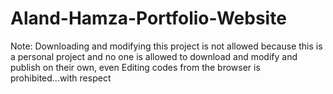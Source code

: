 # Aland-Hamza-Portfolio-Website


Note:
Downloading and modifying this project is not allowed because this is a personal project and no one is allowed to download and modify and publish on their own, even Editing codes from the browser is prohibited...with respect
